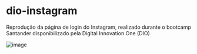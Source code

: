# dio-instagram
Reprodução da página de login do Instagram, realizado durante o bootcamp Santander disponibilizado pela Digital Innovation One (DIO)

![image](https://user-images.githubusercontent.com/20804593/175110054-68d632df-bc27-49bf-8b75-9f473ede04f6.png)
